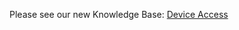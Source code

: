 Please see our new Knowledge Base: [Device Access](https://support.emby.media/support/solutions/articles/44001160273-device-access)